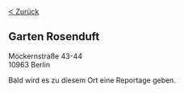 [&#5176; Zurück](/map)
## Garten Rosenduft

Möckernstraße 43-44
<br />10963 Berlin

Bald wird es zu diesem Ort eine Reportage geben.
